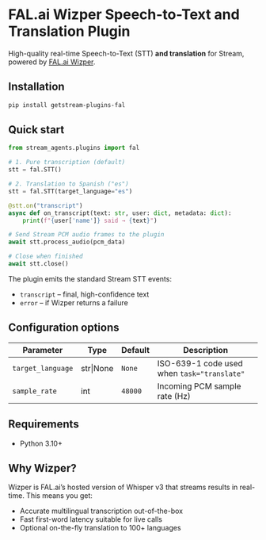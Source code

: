 # FAL.ai Wizper Speech-to-Text and Translation Plugin

High-quality real-time Speech-to-Text (STT) **and translation** for Stream, powered by
[FAL.ai Wizper](https://fal.ai/models/wizper).

## Installation

```bash
pip install getstream-plugins-fal
```

## Quick start

```python
from stream_agents.plugins import fal

# 1. Pure transcription (default)
stt = fal.STT()

# 2. Translation to Spanish ("es")
stt = fal.STT(target_language="es")

@stt.on("transcript")
async def on_transcript(text: str, user: dict, metadata: dict):
    print(f"{user['name']} said → {text}")

# Send Stream PCM audio frames to the plugin
await stt.process_audio(pcm_data)

# Close when finished
await stt.close()
```

The plugin emits the standard Stream STT events:

* `transcript` – final, high-confidence text
* `error` – if Wizper returns a failure

## Configuration options

| Parameter          | Type   | Default     | Description                                  |
|--------------------|--------|-------------|----------------------------------------------|
| `target_language`  | str\|None | `None`      | ISO-639-1 code used when `task="translate"`   |
| `sample_rate`      | int    | `48000`     | Incoming PCM sample rate (Hz)                |

## Requirements

* Python 3.10+

## Why Wizper?

Wizper is FAL.ai’s hosted version of Whisper v3 that streams results in
real-time. This means you get:

* Accurate multilingual transcription out-of-the-box
* Fast first-word latency suitable for live calls
* Optional on-the-fly translation to 100+ languages
